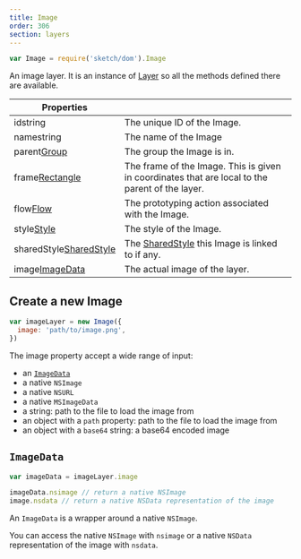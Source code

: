 ```yaml
---
title: Image
order: 306
section: layers
---
```


```javascript
var Image = require('sketch/dom').Image
```

An image layer. It is an instance of [Layer](#layer) so all the methods defined there are available.

| Properties                                                           |                                                                                                 |
| -------------------------------------------------------------------- | ----------------------------------------------------------------------------------------------- |
| id<span class="arg-type">string</span>                               | The unique ID of the Image.                                                                     |
| name<span class="arg-type">string</span>                             | The name of the Image                                                                           |
| parent<span class="arg-type">[Group](#group)</span>                  | The group the Image is in.                                                                      |
| frame<span class="arg-type">[Rectangle](#rectangle)</span>           | The frame of the Image. This is given in coordinates that are local to the parent of the layer. |
| flow<span class="arg-type">[Flow](#flow)</span>                      | The prototyping action associated with the Image.                                               |
| style<span class="arg-type">[Style](#style)</span>                   | The style of the Image.                                                                         |
| sharedStyle<span class="arg-type">[SharedStyle](#sharedstyle)</span> | The [SharedStyle](#sharedstyle) this Image is linked to if any.                                 |
| image<span class="arg-type">[ImageData](#imagedata)</span>           | The actual image of the layer.                                                                  |

## Create a new Image

```javascript
var imageLayer = new Image({
  image: 'path/to/image.png',
})
```

The image property accept a wide range of input:

- an [`ImageData`](#imagedata)
- a native `NSImage`
- a native `NSURL`
- a native `MSImageData`
- a string: path to the file to load the image from
- an object with a `path` property: path to the file to load the image from
- an object with a `base64` string: a base64 encoded image

## `ImageData`

```javascript
var imageData = imageLayer.image

imageData.nsimage // return a native NSImage
image.nsdata // return a native NSData representation of the image
```

An `ImageData` is a wrapper around a native `NSImage`.

You can access the native `NSImage` with `nsimage` or a native `NSData` representation of the image with `nsdata`.
